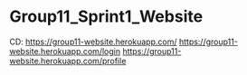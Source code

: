 # Group11_Sprint1_Website
CD: 
https://group11-website.herokuapp.com/
https://group11-website.herokuapp.com/login
https://group11-website.herokuapp.com/profile
